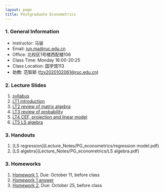 ```yaml
---
layout: page
title: Postgraduate Econometrics
---
```


### 1. General Information
* Instructor: ⻢骏
* Email: jun.ma@ruc.edu.cn
* Office: 北校区1号楼⻄配楼106
* Class Time: Monday 18:00-20:25
* Class Location: 国学馆113
* 助教: 范智颖 (fzy2020102061@ruc.edu.cn)

### 2. Lecture Slides
1. [syllabus](Lecture_Notes/PG_econometrics/g_syllabus.pdf)
2. [LT1 introduction](Lecture_Notes/PG_econometrics/LT_1_Introduction.pdf)
3. [LT2 review of matrix algebra](Lecture_Notes/PG_econometrics/LT2_Matrix_Algebra.pdf)
4. [LT3 review of probability](Lecture_Notes/PG_econometrics/LT3_probability.pdf)
5. [LT4 CEF, projection and linear model](Lecture_Notes/PG_econometrics/LT4_CEF_2.pdf)
6. [LT5 LS algebra](Lecture_Notes/PG_econometrics/LT5_Algebra_of_LS.pdf)

### 3. Handouts
1. [LS regression](Lecture_Notes/PG_econometrics/regression model.pdf)
2. [LS algebra](Lecture_Notes/PG_econometrics/LS algebra.pdf)

### 3. Homeworks
1. [Homework 1](Homeworks/PG_econometrics/HW1.pdf), Due: October 11, before class
2. [Homework 1 answer](Homeworks/PG_econometrics/HW1_answer.pdf)
3. [Homework 2](Homeworks/PG_econometrics/HW2.pdf), Due: October 25, before class
